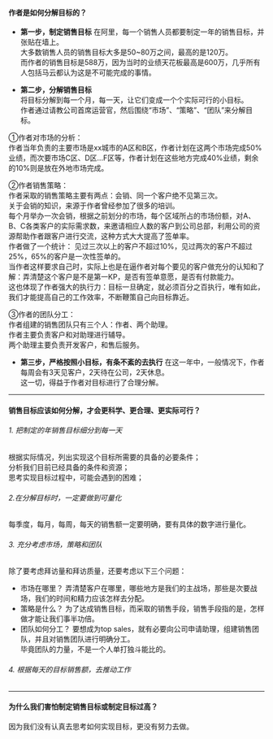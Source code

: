#### 作者是如何分解目标的？
- **第一步，制定销售目标**
在阿里，每一个销售人员都要制定一年的销售目标，并张贴在墙上。       
大多数销售人员的销售目标大多是50~80万之间，最高的是120万。      
而作者的销售目标是588万，因为当时的业绩天花板最高是600万，几乎所有人包括马云都认为这是不可能完成的事情。      
      
- **第二步，分解销售目标**      
将目标分解到每一个月，每一天，让它们变成一个个实际可行的小目标。       
作者通过请教公司首席运营官，然后围绕“市场”、“策略”、“团队”来分解目标。      
        
①作者对市场的分析：         
作者当年负责的主要市场是xx城市的A区和B区，作者计划在这两个市场完成50%业绩，而次要市场C区、D区...F区等，作者计划在这些地方完成40%业绩，剩余的10%则是放在外地市场完成。       
        
②作者销售策略：      
作者采取的销售策略主要有两点：会销、同一个客户绝不见第三次。          
关于会销的知识，来源于作者曾经参加了很多的培训。          
每个月举办一次会销，根据之前划分的市场，每个区域所占的市场份额，对A、B、C各类客户的实际需求数，来邀请相应人数的客户到公司总部，利用公司的资源帮助作者跟客户进行交流，这种方式大大提高了签单率。      
作者做了一个统计： 见过三次以上的客户不超过10%，见过两次的客户不超过25%，65%的客户是一次性签单的。     
当作者这样要求自己时，实际上也是在逼作者对每个要见的客户做充分的认知和了解：弄清楚这个客户是不是第一KP，是否有签单意愿，是否有付款能力。      
这也体现了作者强大的执行力：目标一旦确定，就必须百分之百执行，唯有如此，我们才能提高自己的工作效率，不断鞭策自己向目标靠近。       
        
③作者的团队分工：      
作者组建的销售团队只有三个人：作者、两个助理。         
作者主要负责客户和对助理进行辅导。       
两个助理主要负责开发客户，和售后服务。

       
- **第三步，严格按照小目标，有条不紊的去执行**
在这一年中，一般情况下，作者每周会有3天见客户，2天待在公司，2天休息。      
这一切，得益于作者对目标进行了合理分解。
       
*****
       
#### 销售目标应该如何分解，才会更科学、更合理、更实际可行？
        
###### 1. 把制定的年销售目标细分到每一天
根据实际情况，列出实现这个目标所需要的具备的必要条件；        
分析我们目前已经具备的条件和资源；     
思考实现目标过程中，可能会遇到的困难；     
          
###### 2.在分解目标时，一定要做到可量化
每季度，每月，每周，每天的销售额一定要明确，要有具体的数字进行量化。     

###### 3. 充分考虑市场，策略和团队
除了要考虑拜访量和拜访质量，还要考虑以下三个问题：         
- 市场在哪里？
弄清楚客户在哪里，哪些地方是我们的主战场，那些是次要战场，我们的时间和精力应该怎样去分配。      
- 策略是什么？
为了达成销售目标，而采取的销售手段，销售手段指的是，怎样做才能让我们事半功倍。
- 团队如何分工？
 要想成为top sales，就有必要向公司申请助理，组建销售团队，并且对销售团队进行明确分工。      
 毕竟团队的力量，不是一个人单打独斗能比的。

###### 4. 根据每天的目标销售额，去推动工作
       
*****
#### 为什么我们害怕制定销售目标或制定目标过高？
因为我们没有认真去思考如何实现目标，更没有努力去做。